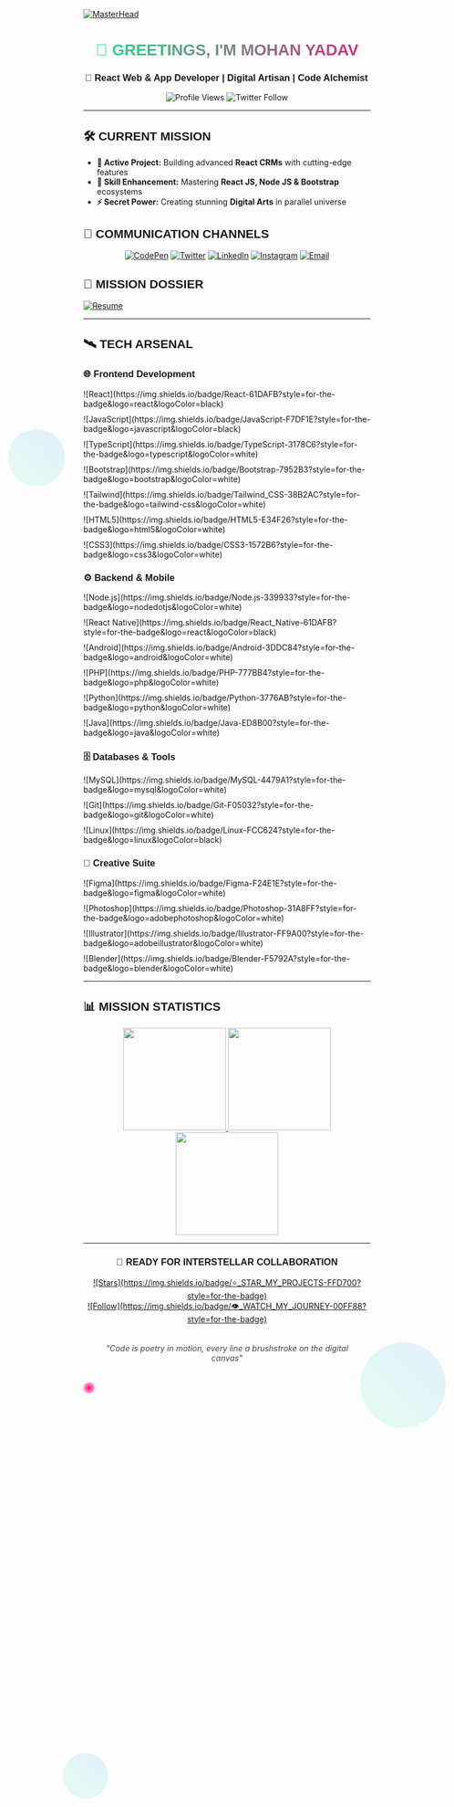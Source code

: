 [![MasterHead](https://i.pinimg.com/originals/f0/f0/d9/f0f0d932d6e39c7af5aa305cbd8da735.gif)](https://mohan-i.vercel.app)

<div align="center">

<!-- Animated Title -->
<h1 style="font-family: 'Orbitron', sans-serif;">
  <span class="animated-gradient">👋 GREETINGS, I'M MOHAN YADAV</span>
</h1>

<h3 style="font-family: 'Exo 2', sans-serif;">
  <span class="typewriter">🚀 React Web & App Developer | Digital Artisan | Code Alchemist</span>
</h3>

</div>

<!-- Floating Animation Container -->
<div class="floating-container">
  <div class="floating-shapes">
    <div class="shape shape-1"></div>
    <div class="shape shape-2"></div>
    <div class="shape shape-3"></div>
  </div>
</div>

<div align="center">

![Profile Views](https://komarev.com/ghpvc/?username=mohan-i&label=PROFILE+VISITORS&color=00ff88&style=for-the-badge)
![Twitter Follow](https://img.shields.io/twitter/follow/mohan_yadav_dev?logo=twitter&style=for-the-badge&color=1da1f2)

</div>

---

## <span style="font-family: 'Orbitron', sans-serif;" class="section-title">🛠 CURRENT MISSION</span>

- **🔭 Active Project:** Building advanced **React CRMs** with cutting-edge features
- **🌱 Skill Enhancement:** Mastering **React JS, Node JS & Bootstrap** ecosystems
- **⚡ Secret Power:** Creating stunning **Digital Arts** in parallel universe

## <span style="font-family: 'Orbitron', sans-serif;" class="section-title">📡 COMMUNICATION CHANNELS</span>

<div align="center" class="social-icons">

[![CodePen](https://img.shields.io/badge/CodePen-000000?style=for-the-badge&logo=codepen&logoColor=white)](https://codepen.io/mohan-yadav)
[![Twitter](https://img.shields.io/badge/Twitter-1DA1F2?style=for-the-badge&logo=twitter&logoColor=white)](https://twitter.com/mohan_yadav_dev)
[![LinkedIn](https://img.shields.io/badge/LinkedIn-0077B5?style=for-the-badge&logo=linkedin&logoColor=white)](https://linkedin.com/in/mohan-yadav-developer)
[![Instagram](https://img.shields.io/badge/Instagram-E4405F?style=for-the-badge&logo=instagram&logoColor=white)](https://instagram.com/mohansh54)
[![Email](https://img.shields.io/badge/Email-D14836?style=for-the-badge&logo=gmail&logoColor=white)](mailto:MohanDev24x7@gmail.com)

</div>

## <span style="font-family: 'Orbitron', sans-serif;" class="section-title">📄 MISSION DOSSIER</span>

[![Resume](https://img.shields.io/badge/📄_VIEW_MISSION_DOSSIER-4285F4?style=for-the-badge&logo=google-drive&logoColor=white)](https://drive.google.com/file/d/1ChH5qChfaUYT68FG2cKf3BupwcZwhqjU/view?usp=sharing)

---

## <span style="font-family: 'Orbitron', sans-serif;" class="section-title">🛰 TECH ARSENAL</span>

### <span style="font-family: 'Exo 2', sans-serif;" class="sub-title">🌐 Frontend Development</span>
<div class="tech-stack">
  <div class="tech-item">![React](https://img.shields.io/badge/React-61DAFB?style=for-the-badge&logo=react&logoColor=black)</div>
  <div class="tech-item">![JavaScript](https://img.shields.io/badge/JavaScript-F7DF1E?style=for-the-badge&logo=javascript&logoColor=black)</div>
  <div class="tech-item">![TypeScript](https://img.shields.io/badge/TypeScript-3178C6?style=for-the-badge&logo=typescript&logoColor=white)</div>
  <div class="tech-item">![Bootstrap](https://img.shields.io/badge/Bootstrap-7952B3?style=for-the-badge&logo=bootstrap&logoColor=white)</div>
  <div class="tech-item">![Tailwind](https://img.shields.io/badge/Tailwind_CSS-38B2AC?style=for-the-badge&logo=tailwind-css&logoColor=white)</div>
  <div class="tech-item">![HTML5](https://img.shields.io/badge/HTML5-E34F26?style=for-the-badge&logo=html5&logoColor=white)</div>
  <div class="tech-item">![CSS3](https://img.shields.io/badge/CSS3-1572B6?style=for-the-badge&logo=css3&logoColor=white)</div>
</div>

### <span style="font-family: 'Exo 2', sans-serif;" class="sub-title">⚙️ Backend & Mobile</span>
<div class="tech-stack">
  <div class="tech-item">![Node.js](https://img.shields.io/badge/Node.js-339933?style=for-the-badge&logo=nodedotjs&logoColor=white)</div>
  <div class="tech-item">![React Native](https://img.shields.io/badge/React_Native-61DAFB?style=for-the-badge&logo=react&logoColor=black)</div>
  <div class="tech-item">![Android](https://img.shields.io/badge/Android-3DDC84?style=for-the-badge&logo=android&logoColor=white)</div>
  <div class="tech-item">![PHP](https://img.shields.io/badge/PHP-777BB4?style=for-the-badge&logo=php&logoColor=white)</div>
  <div class="tech-item">![Python](https://img.shields.io/badge/Python-3776AB?style=for-the-badge&logo=python&logoColor=white)</div>
  <div class="tech-item">![Java](https://img.shields.io/badge/Java-ED8B00?style=for-the-badge&logo=java&logoColor=white)</div>
</div>

### <span style="font-family: 'Exo 2', sans-serif;" class="sub-title">🗄️ Databases & Tools</span>
<div class="tech-stack">
  <div class="tech-item">![MySQL](https://img.shields.io/badge/MySQL-4479A1?style=for-the-badge&logo=mysql&logoColor=white)</div>
  <div class="tech-item">![Git](https://img.shields.io/badge/Git-F05032?style=for-the-badge&logo=git&logoColor=white)</div>
  <div class="tech-item">![Linux](https://img.shields.io/badge/Linux-FCC624?style=for-the-badge&logo=linux&logoColor=black)</div>
</div>

### <span style="font-family: 'Exo 2', sans-serif;" class="sub-title">🎨 Creative Suite</span>
<div class="tech-stack">
  <div class="tech-item">![Figma](https://img.shields.io/badge/Figma-F24E1E?style=for-the-badge&logo=figma&logoColor=white)</div>
  <div class="tech-item">![Photoshop](https://img.shields.io/badge/Photoshop-31A8FF?style=for-the-badge&logo=adobephotoshop&logoColor=white)</div>
  <div class="tech-item">![Illustrator](https://img.shields.io/badge/Illustrator-FF9A00?style=for-the-badge&logo=adobeillustrator&logoColor=white)</div>
  <div class="tech-item">![Blender](https://img.shields.io/badge/Blender-F5792A?style=for-the-badge&logo=blender&logoColor=white)</div>
</div>

---

## <span style="font-family: 'Orbitron', sans-serif;" class="section-title">📊 MISSION STATISTICS</span>

<div align="center" class="stats-container">

<!-- GitHub Stats -->
<a href="https://github.com/mohan-i">
  <img height="180em" src="https://github-readme-stats.vercel.app/api?username=mohan-i&show_icons=true&theme=radical&hide_border=true&include_all_commits=true&count_private=true&bg_color=0d1117&title_color=00ff88&text_color=ffffff&icon_color=00ff88"/>
  <img height="180em" src="https://github-readme-stats.vercel.app/api/top-langs/?username=mohan-i&layout=compact&theme=radical&hide_border=true&bg_color=0d1117&title_color=00ff88&text_color=ffffff&langs_count=8"/>
</a>

<!-- Streak Stats -->
<a href="https://github.com/mohan-i">
  <img height="180em" src="https://github-readme-streak-stats.herokuapp.com/?user=mohan-i&theme=radical&hide_border=true&background=0d1117&stroke=00ff88&ring=00ff88&fire=00ff88&currStreakLabel=00ff88"/>
</a>

</div>

---

<div align="center">

### <span style="font-family: 'Orbitron', sans-serif;" class="cta-title">🚀 READY FOR INTERSTELLAR COLLABORATION</span>

<div class="cta-buttons">
  <a href="https://github.com/mohan-i?tab=repositories">
    ![Stars](https://img.shields.io/badge/⭐_STAR_MY_PROJECTS-FFD700?style=for-the-badge)
  </a>
  <a href="https://github.com/mohan-i">
    ![Follow](https://img.shields.io/badge/👁_WATCH_MY_JOURNEY-00FF88?style=for-the-badge)
  </a>
</div>

<p class="quote">"Code is poetry in motion, every line a brushstroke on the digital canvas"</p>

</div>

<!-- Custom Cursor -->
<div class="custom-cursor"></div>

<!-- Animation Styles -->
<style>
  /* Custom Cursor */
  .custom-cursor {
    position: fixed;
    width: 20px;
    height: 20px;
    background: radial-gradient(circle, #00ff88, transparent);
    border-radius: 50%;
    pointer-events: none;
    z-index: 9999;
    mix-blend-mode: difference;
    transition: transform 0.1s ease;
  }
  
  /* Floating Background Shapes */
  .floating-container {
    position: fixed;
    top: 0;
    left: 0;
    width: 100%;
    height: 100%;
    pointer-events: none;
    z-index: -1;
    overflow: hidden;
  }
  
  .shape {
    position: absolute;
    opacity: 0.1;
    border-radius: 50%;
    background: linear-gradient(45deg, #00ff88, #0077ff);
    animation: float 6s ease-in-out infinite;
  }
  
  .shape-1 {
    width: 100px;
    height: 100px;
    top: 20%;
    left: 10%;
    animation-delay: 0s;
  }
  
  .shape-2 {
    width: 150px;
    height: 150px;
    top: 60%;
    right: 10%;
    animation-delay: 2s;
  }
  
  .shape-3 {
    width: 80px;
    height: 80px;
    bottom: 20%;
    left: 20%;
    animation-delay: 4s;
  }
  
  @keyframes float {
    0%, 100% { transform: translateY(0px) rotate(0deg); }
    50% { transform: translateY(-20px) rotate(180deg); }
  }
  
  /* Animated Gradient Text */
  .animated-gradient {
    background: linear-gradient(-45deg, #00ff88, #0077ff, #ff0080, #00ff88);
    background-size: 400% 400%;
    -webkit-background-clip: text;
    -webkit-text-fill-color: transparent;
    background-clip: text;
    animation: gradient 3s ease infinite;
  }
  
  @keyframes gradient {
    0% { background-position: 0% 50%; }
    50% { background-position: 100% 50%; }
    100% { background-position: 0% 50%; }
  }
  
  /* Typewriter Effect */
  .typewriter {
    overflow: hidden;
    border-right: 2px solid #00ff88;
    white-space: nowrap;
    animation: typing 3.5s steps(40, end), blink-caret 0.75s step-end infinite;
  }
  
  @keyframes typing {
    from { width: 0; }
    to { width: 100%; }
  }
  
  @keyframes blink-caret {
    from, to { border-color: transparent; }
    50% { border-color: #00ff88; }
  }
  
  /* Section Animations */
  .section-title {
    display: inline-block;
    position: relative;
  }
  
  .section-title::after {
    content: '';
    position: absolute;
    width: 0;
    height: 2px;
    bottom: -5px;
    left: 0;
    background: linear-gradient(90deg, #00ff88, #0077ff);
    transition: width 0.3s ease;
  }
  
  .section-title:hover::after {
    width: 100%;
  }
  
  /* Tech Stack Animations */
  .tech-stack {
    display: flex;
    flex-wrap: wrap;
    gap: 10px;
    justify-content: center;
  }
  
  .tech-item {
    transition: transform 0.3s ease, box-shadow 0.3s ease;
  }
  
  .tech-item:hover {
    transform: translateY(-5px) scale(1.05);
  }
  
  /* Social Icons Animation */
  .social-icons a {
    transition: transform 0.3s ease;
    display: inline-block;
  }
  
  .social-icons a:hover {
    transform: translateY(-3px) scale(1.1);
  }
  
  /* Stats Container Animation */
  .stats-container img {
    transition: transform 0.3s ease;
  }
  
  .stats-container img:hover {
    transform: scale(1.02);
  }
  
  /* CTA Buttons Animation */
  .cta-buttons a {
    transition: all 0.3s ease;
    display: inline-block;
  }
  
  .cta-buttons a:hover {
    transform: translateY(-3px);
    filter: brightness(1.2);
  }
  
  /* Quote Animation */
  .quote {
    font-style: italic;
    position: relative;
    padding: 20px;
    animation: pulse 2s infinite;
  }
  
  @keyframes pulse {
    0% { opacity: 0.8; }
    50% { opacity: 1; }
    100% { opacity: 0.8; }
  }
</style>

<!-- JavaScript for Interactive Elements -->
<script>
  // Custom Cursor Movement
  document.addEventListener('mousemove', (e) => {
    const cursor = document.querySelector('.custom-cursor');
    cursor.style.left = e.clientX + 'px';
    cursor.style.top = e.clientY + 'px';
  });
  
  // Cursor Scale Effect on Click
  document.addEventListener('mousedown', () => {
    const cursor = document.querySelector('.custom-cursor');
    cursor.style.transform = 'scale(0.5)';
  });
  
  document.addEventListener('mouseup', () => {
    const cursor = document.querySelector('.custom-cursor');
    cursor.style.transform = 'scale(1)';
  });
  
  // Hover Effects for Links and Buttons
  document.querySelectorAll('a, button, .tech-item').forEach(element => {
    element.addEventListener('mouseenter', () => {
      const cursor = document.querySelector('.custom-cursor');
      cursor.style.transform = 'scale(1.5)';
      cursor.style.background = 'radial-gradient(circle, #ff0080, transparent)';
    });
    
    element.addEventListener('mouseleave', () => {
      const cursor = document.querySelector('.custom-cursor');
      cursor.style.transform = 'scale(1)';
      cursor.style.background = 'radial-gradient(circle, #00ff88, transparent)';
    });
  });
  
  // Scroll Animations
  document.addEventListener('scroll', () => {
    const shapes = document.querySelectorAll('.shape');
    const scrolled = window.pageYOffset;
    const rate = scrolled * -0.5;
    
    shapes.forEach((shape, index) => {
      shape.style.transform = `translateY(${rate * (index + 1) * 0.1}px)`;
    });
  });
</script>
